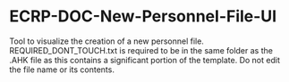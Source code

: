 # ECRP-DOC-New-Personnel-File-UI
Tool to visualize the creation of a new personnel file.
REQUIRED_DONT_TOUCH.txt is required to be in the same folder as the .AHK file as this contains a significant portion of the template. Do not edit the file name or its contents.
